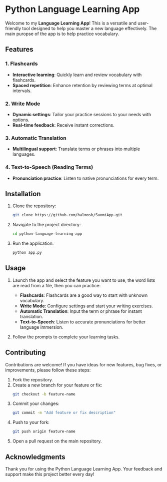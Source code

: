 # Python Language Learning App

Welcome to my **Language Learning App**! This is a versatile and user-friendly tool designed to help you master a new language effectively. The main puropse of the app is to help practice vocabulary.

## Features

### 1. Flashcards
- **Interactive learning**: Quickly learn and review vocabulary with flashcards.
- **Spaced repetition**: Enhance retention by reviewing terms at optimal intervals.

### 2. Write Mode
- **Dynamic settings**: Tailor your practice sessions to your needs with options.
- **Real-time feedback**: Receive instant corrections.

### 3. Automatic Translation
- **Multilingual support**: Translate terms or phrases into multiple languages.

### 4. Text-to-Speech (Reading Terms)
- **Pronunciation practice**: Listen to native pronunciations for every term.

## Installation

1. Clone the repository:
   ```bash
   git clone https://github.com/halmosb/SuomiApp.git
   ```
2. Navigate to the project directory:
   ```bash
   cd python-language-learning-app
   ```
3. Run the application:
   ```bash
   python app.py
   ```

## Usage

1. Launch the app and select the feature you want to use, the word lists are read from a file, then you can practice:
   - **Flashcards**: Flashcards are a good way to start with unknown vocabulary.
   - **Write Mode**: Configure settings and start your writing exercises.
   - **Automatic Translation**: Input the term or phrase for instant translation.
   - **Text-to-Speech**: Listen to accurate pronunciations for better language immersion.

2. Follow the prompts to complete your learning tasks.

## Contributing

Contributions are welcome! If you have ideas for new features, bug fixes, or improvements, please follow these steps:

1. Fork the repository.
2. Create a new branch for your feature or fix:
   ```bash
   git checkout -b feature-name
   ```
3. Commit your changes:
   ```bash
   git commit -m "Add feature or fix description"
   ```
4. Push to your fork:
   ```bash
   git push origin feature-name
   ```
5. Open a pull request on the main repository.

## Acknowledgments

Thank you for using the Python Language Learning App. Your feedback and support make this project better every day!


